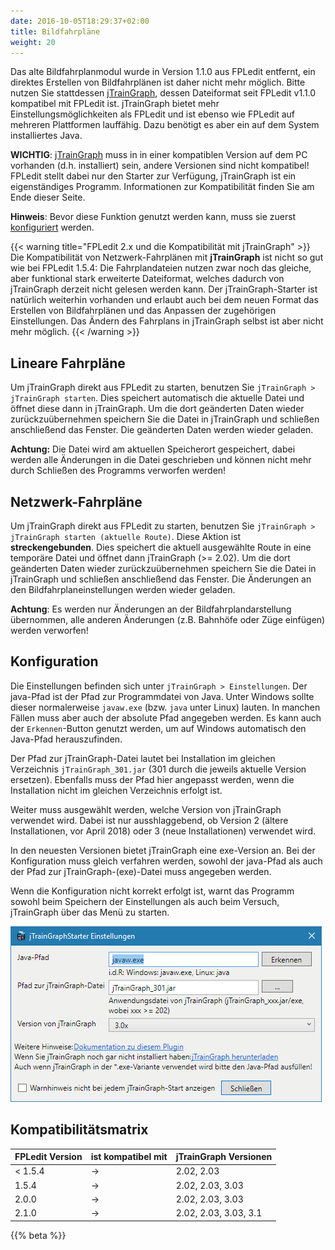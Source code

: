 ```yaml
---
date: 2016-10-05T18:29:37+02:00
title: Bildfahrpläne
weight: 20
---
```


Das alte Bildfahrplanmodul wurde in Version 1.1.0 aus FPLedit entfernt, ein direktes Erstellen von Bildfahrplänen ist daher nicht mehr möglich. Bitte nutzen Sie stattdessen [jTrainGraph](https://jtraingraph.de/), dessen Dateiformat seit FPLedit v1.1.0 kompatibel mit FPLedit ist. jTrainGraph bietet mehr Einstellungsmöglichkeiten als FPLedit und ist ebenso wie FPLedit auf mehreren Plattformen lauffähig. Dazu benötigt es aber ein auf dem System installiertes Java.

**WICHTIG**: [jTrainGraph](https://jtraingraph.de/) muss in in einer kompatiblen Version auf dem PC vorhanden (d.h. installiert) sein, andere Versionen sind nicht kompatibel! FPLedit stellt dabei nur den Starter zur Verfügung, jTrainGraph ist ein eigenständiges Programm. Informationen zur Kompatibilität finden Sie am Ende dieser Seite.

**Hinweis**: Bevor diese Funktion genutzt werden kann, muss sie zuerst [konfiguriert](#konfiguration) werden.

{{< warning title="FPLedit 2.x und die Kompatibilität mit jTrainGraph" >}}
Die Kompatibilität von Netzwerk-Fahrplänen mit **jTrainGraph** ist nicht so gut wie bei FPLedit 1.5.4: Die Fahrplandateien nutzen zwar noch das gleiche, aber funktional stark erweiterte Dateiformat, welches dadurch von jTrainGraph derzeit nicht gelesen werden kann. Der jTrainGraph-Starter ist natürlich weiterhin vorhanden und erlaubt auch bei dem neuen Format das Erstellen von Bildfahrplänen und das Anpassen der zugehörigen Einstellungen. Das Ändern des Fahrplans in jTrainGraph selbst ist aber nicht mehr möglich.
{{< /warning >}}

## Lineare Fahrpläne

Um jTrainGraph direkt aus FPLedit zu starten, benutzen Sie `jTrainGraph > jTrainGraph starten`. Dies speichert automatisch die aktuelle Datei und öffnet diese dann in jTrainGraph. Um die dort geänderten Daten wieder zurückzuübernehmen speichern Sie die Datei in jTrainGraph und schließen anschließend das Fenster. Die geänderten Daten werden wieder geladen.

**Achtung:** Die Datei wird am aktuellen Speicherort gespeichert, dabei werden alle Änderungen in die Datei geschrieben und können nicht mehr durch Schließen des Programms verworfen werden!

## Netzwerk-Fahrpläne

Um jTrainGraph direkt aus FPLedit zu starten, benutzen Sie `jTrainGraph > jTrainGraph starten (aktuelle Route)`. Diese Aktion ist **streckengebunden**. Dies speichert die aktuell ausgewählte Route in eine temporäre Datei und öffnet dann jTrainGraph (>= 2.02). Um die dort geänderten Daten wieder zurückzuübernehmen speichern Sie die Datei in jTrainGraph und schließen anschließend das Fenster. Die Änderungen an den Bildfahrplaneinstellungen werden wieder geladen.

**Achtung**: Es werden nur Änderungen an der Bildfahrplandarstellung übernommen, alle anderen Änderungen (z.B. Bahnhöfe oder Züge einfügen) werden verworfen!

## Konfiguration
Die Einstellungen befinden sich unter `jTrainGraph > Einstellungen`. Der java-Pfad ist der Pfad zur Programmdatei von Java. Unter Windows sollte dieser normalerweise `javaw.exe` (bzw. `java` unter Linux) lauten. In manchen Fällen muss aber auch der absolute Pfad angegeben werden. Es kann auch der `Erkennen`-Button genutzt werden, um auf Windows automatisch den Java-Pfad herauszufinden.

Der Pfad zur jTrainGraph-Datei lautet bei Installation im gleichen Verzeichnis `jTrainGraph_301.jar` (301 durch die jeweils aktuelle Version ersetzen). Ebenfalls muss der Pfad hier angepasst werden, wenn die Installation nicht im gleichen Verzeichnis erfolgt ist.

Weiter muss ausgewählt werden, welche Version von jTrainGraph verwendet wird. Dabei ist nur ausshlaggebend, ob Version 2 (ältere Installationen, vor April 2018) oder 3 (neue Installationen) verwendet wird.

In den neuesten Versionen bietet jTrainGraph eine exe-Version an. Bei der Konfiguration muss gleich verfahren werden, sowohl der java-Pfad als auch der Pfad zur jTrainGraph-(exe)-Datei muss angegeben werden.

Wenn die Konfiguration nicht korrekt erfolgt ist, warnt das Programm sowohl beim Speichern der Einstellungen als auch beim Versuch, jTrainGraph über das Menü zu starten.

![Einstellungen](einstellungen.png)

## Kompatibilitätsmatrix
| FPLedit Version | ist kompatibel mit | jTrainGraph Versionen |
|-----------------|--------------------|-----------------------|
| < 1.5.4         | &rarr;             | 2.02, 2.03            |
| 1.5.4           | &rarr;             | 2.02, 2.03, 3.03      |
| 2.0.0           | &rarr;             | 2.02, 2.03, 3.03      |
| 2.1.0           | &rarr;             | 2.02, 2.03, 3.03, 3.1 |

{{% beta %}}
